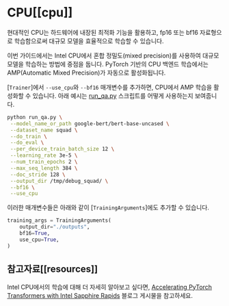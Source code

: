 <!--Copyright 2024 The HuggingFace Team. All rights reserved.

Licensed under the Apache License, Version 2.0 (the "License"); you may not use this file except in compliance with
the License. You may obtain a copy of the License at

http://www.apache.org/licenses/LICENSE-2.0

Unless required by applicable law or agreed to in writing, software distributed under the License is distributed on
an "AS IS" BASIS, WITHOUT WARRANTIES OR CONDITIONS OF ANY KIND, either express or implied. See the License for the

⚠️ Note that this file is in Markdown but contain specific syntax for our doc-builder (similar to MDX) that may not be
rendered properly in your Markdown viewer.

-->

# CPU[[cpu]]  
  
현대적인 CPU는 하드웨어에 내장된 최적화 기능을 활용하고, fp16 또는 bf16 자료형으로 학습함으로써 대규모 모델을 효율적으로 학습할 수 있습니다.  
  
이번 가이드에서는 Intel CPU에서 혼합 정밀도(mixed precision)를 사용하여 대규모 모델을 학습하는 방법에 중점을 둡니다. PyTorch 기반의 CPU 백엔드 학습에서는 AMP(Automatic Mixed Precision)가 자동으로 활성화됩니다. 
  
[`Trainer`]에서 `--use_cpu`와 `--bf16` 매개변수를 추가하면, CPU에서 AMP 학습을 활성화할 수 있습니다. 아래 예시는 [run_qa.py](https://github.com/huggingface/transformers/tree/main/examples/pytorch/question-answering) 스크립트를 어떻게 사용하는지 보여줍니다.  

```bash
python run_qa.py \
 --model_name_or_path google-bert/bert-base-uncased \
 --dataset_name squad \
 --do_train \
 --do_eval \
 --per_device_train_batch_size 12 \
 --learning_rate 3e-5 \
 --num_train_epochs 2 \
 --max_seq_length 384 \
 --doc_stride 128 \
 --output_dir /tmp/debug_squad/ \
 --bf16 \
 --use_cpu
```

이러한 매개변수들은 아래와 같이 [`TrainingArguments`]에도 추가할 수 있습니다.  

```py
training_args = TrainingArguments(
    output_dir="./outputs",
    bf16=True,
    use_cpu=True,
)
```

## 참고자료[[resources]]  
  
Intel CPU에서의 학습에 대해 더 자세히 알아보고 싶다면, [Accelerating PyTorch Transformers with Intel Sapphire Rapids](https://huggingface.co/blog/intel-sapphire-rapids) 블로그 게시물을 참고하세요.